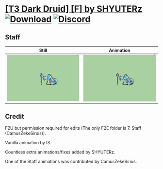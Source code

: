 # [\[T3 Dark Druid\] \[F\] by SHYUTERz](./) [![Download](https://img.shields.io/badge/Download--red?style=social&logo=github)](https://minhaskamal.github.io/DownGit/#/home?url=https://github.com/Klokinator/FE-Repo/tree/main/Battle%20Animations%2FMagi%20-%20Dark-Type%2F%5BT3%20Dark%20Druid%5D%20%5BF%5D%20by%20SHYUTERz%2F7.%20Staff%20(CamusZekeSirius)) [![Discord](https://img.shields.io/badge/Discord--blue?style=social&logo=discord)](https://discord.gg/C7VNGnyTPA)

## Staff

| Still | Animation |
| :---: | :-------: |
| ![Staff still](./Staff_000.png) | ![Staff](./Staff.gif) |

## Credit

F2U but permission required for edits (The only F2E folder is 7. Staff (CamusZekeSiruis)).

Vanilla animation by IS. 

Countless extra animations/fixes added by SHYUTERz.

One of the Staff animations was contributed by CamusZekeSirius.
